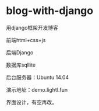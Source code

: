 # blog-with-django

用django框架开发博客

前端html+css+js

后端Django

数据库sqllite

后台服务器：Ubuntu 14.04

演示地址：demo.lightl.fun

界面设计，有空再改。

